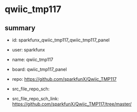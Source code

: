 # qwiic_tmp117
 
## summary 
* id: sparkfunx_qwiic_tmp117_qwiic_tmp117_panel
* user: sparkfunx
* name: qwiic_tmp117
* board: qwiic_tmp117_panel
* repo: https://github.com/sparkfunX/Qwiic_TMP117



* src_file_repo_sch: 
* src_file_repo_sch_link: https://github.com/sparkfunX/Qwiic_TMP117/tree/master/






